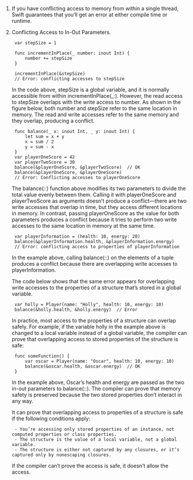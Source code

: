 1. If you have conflicting access to memory from within a single thread, Swift guarantees that you’ll get an error at either compile time or runtime.
2. Conflicting Access to In-Out Parameters.

        var stepSize = 1
        
        func incrementInPlace(_ number: inout Int) {
            number += stepSize
        }
        
        incrementInPlace(&stepSize)
        // Error: conflicting accesses to stepSize
    In the code above, stepSize is a global variable, and it is normally accessible from within incrementInPlace(_:). However, the read access to stepSize overlaps with the write access to number. As shown in the figure below, both number and stepSize refer to the same location in memory. The read and write accesses refer to the same memory and they overlap, producing a conflict.

        func balance(_ x: inout Int, _ y: inout Int) {
            let sum = x + y
            x = sum / 2
            y = sum - x
        }
        var playerOneScore = 42
        var playerTwoScore = 30
        balance(&playerOneScore, &playerTwoScore)  // OK
        balance(&playerOneScore, &playerOneScore)
        // Error: Conflicting accesses to playerOneScore
    The balance(_:_:) function above modifies its two parameters to divide the total value evenly between them. Calling it with playerOneScore and playerTwoScore as arguments doesn’t produce a conflict—there are two write accesses that overlap in time, but they access different locations in memory. In contrast, passing playerOneScore as the value for both parameters produces a conflict because it tries to perform two write accesses to the same location in memory at the same time.

        var playerInformation = (health: 10, energy: 20)
        balance(&playerInformation.health, &playerInformation.energy)
        // Error: conflicting access to properties of playerInformation
    In the example above, calling balance(_:_:) on the elements of a tuple produces a conflict because there are overlapping write accesses to playerInformation. 

    The code below shows that the same error appears for overlapping write accesses to the properties of a structure that’s stored in a global variable.

        var holly = Player(name: "Holly", health: 10, energy: 10)
        balance(&holly.health, &holly.energy)  // Error
    In practice, most access to the properties of a structure can overlap safely. For example, if the variable holly in the example above is changed to a local variable instead of a global variable, the compiler can prove that overlapping access to stored properties of the structure is safe:

        func someFunction() {
            var oscar = Player(name: "Oscar", health: 10, energy: 10)
            balance(&oscar.health, &oscar.energy)  // OK
        }
    In the example above, Oscar’s health and energy are passed as the two in-out parameters to balance(_:_:). The compiler can prove that memory safety is preserved because the two stored properties don’t interact in any way.

    It can prove that overlapping access to properties of a structure is safe if the following conditions apply:

        - You’re accessing only stored properties of an instance, not computed properties or class properties.
        - The structure is the value of a local variable, not a global variable.
        - The structure is either not captured by any closures, or it’s captured only by nonescaping closures.
    If the compiler can’t prove the access is safe, it doesn’t allow the access.